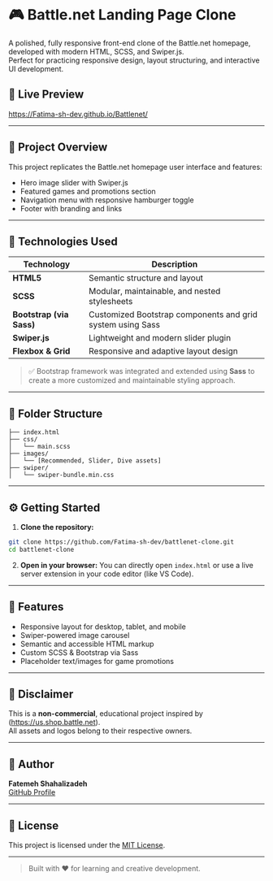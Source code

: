 # 🎮 Battle.net Landing Page Clone

A polished, fully responsive front-end clone of the Battle.net homepage, developed with modern HTML, SCSS, and Swiper.js.  
Perfect for practicing responsive design, layout structuring, and interactive UI development.

## 📌 Live Preview

https://Fatima-sh-dev.github.io/Battlenet/

---

## 📁 Project Overview

This project replicates the Battle.net homepage user interface and features:

- Hero image slider with Swiper.js
- Featured games and promotions section
- Navigation menu with responsive hamburger toggle
- Footer with branding and links

---

## 🚀 Technologies Used

| Technology               | Description                                                |
| ------------------------ | ---------------------------------------------------------- |
| **HTML5**                | Semantic structure and layout                              |
| **SCSS**                 | Modular, maintainable, and nested stylesheets              |
| **Bootstrap (via Sass)** | Customized Bootstrap components and grid system using Sass |
| **Swiper.js**            | Lightweight and modern slider plugin                       |
| **Flexbox & Grid**       | Responsive and adaptive layout design                      |

> ✅ Bootstrap framework was integrated and extended using **Sass** to create a more customized and maintainable styling approach.

---

## 📂 Folder Structure

```
├── index.html
├── css/
│   └── main.scss
├── images/
│   └── [Recommended, Slider, Dive assets]
├── swiper/
│   └── swiper-bundle.min.css
```

---

## ⚙️ Getting Started

1. **Clone the repository:**

```bash
git clone https://github.com/Fatima-sh-dev/battlenet-clone.git
cd battlenet-clone
```

2. **Open in your browser:**
   You can directly open `index.html` or use a live server extension in your code editor (like VS Code).

---

## 🧪 Features

- Responsive layout for desktop, tablet, and mobile
- Swiper-powered image carousel
- Semantic and accessible HTML markup
- Custom SCSS & Bootstrap via Sass
- Placeholder text/images for game promotions

---

## 📌 Disclaimer

This is a **non-commercial**, educational project inspired by (https://us.shop.battle.net).  
All assets and logos belong to their respective owners.

---

## 👤 Author

**Fatemeh Shahalizadeh**  
[GitHub Profile](https://github.com/Fatima-sh-dev)

---

## 📜 License

This project is licensed under the [MIT License](LICENSE).

---

> Built with ❤️ for learning and creative development.
